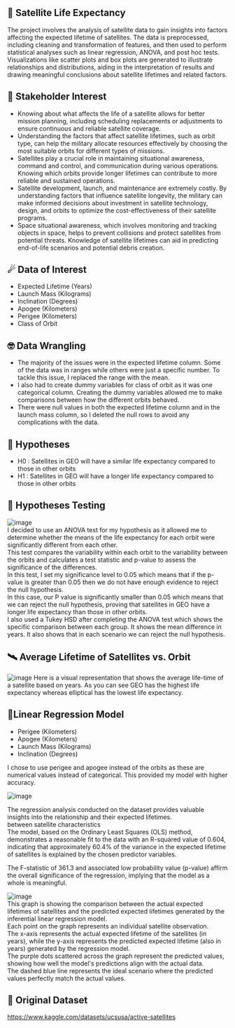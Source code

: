## 🌌 Satellite Life Expectancy 
The project involves the analysis of satellite data to gain insights into factors affecting the expected lifetime of satellites. The data is preprocessed, including cleaning and transformation of features, and then used to perform statistical analyses such as linear regression, ANOVA, and post hoc tests. Visualizations like scatter plots and box plots are generated to illustrate relationships and distributions, aiding in the interpretation of results and drawing meaningful conclusions about satellite lifetimes and related factors.               

## 💼 Stakeholder Interest
- Knowing about what affects the life of a satellite allows for better mission planning, including scheduling replacements or adjustments to ensure continuous and reliable satellite coverage.
- Understanding the factors that affect satellite lifetimes, such as orbit type, can help the military allocate resources effectively by choosing the most suitable orbits for different types of missions.  
- Satellites play a crucial role in maintaining situational awareness, command and control, and communication during various operations. Knowing which orbits provide longer lifetimes can contribute to more reliable and sustained operations.
- Satellite development, launch, and maintenance are extremely costly. By understanding factors that influence satellite longevity, the military can make informed decisions about investment in satellite technology, design, and orbits to optimize the cost-effectiveness of their satellite programs.
- Space situational awareness, which involves monitoring and tracking objects in space, helps to prevent collisions and protect satellites from potential threats. Knowledge of satellite lifetimes can aid in predicting end-of-life scenarios and potential debris creation.

## ☄ Data of Interest
- Expected Lifetime (Years)
- Launch Mass (Kilograms)
- Inclination (Degrees)
- Apogee (Kilometers)
- Perigee (Kilometers)
- Class of Orbit

## 🤓 Data Wrangling
- The majority of the issues were in the expected lifetime column. Some of the data was in ranges while others were just a specific number. To tackle this issue, I replaced the range with the mean. 
- I also had to create dummy variables for class of orbit as it was one categorical column. Creating the dummy variables allowed me to make comparisons between how the different orbits behaved. 
- There were null values in both the expected lifetime column and in the launch mass column, so I deleted the null rows to avoid any complications with the data. 

## 🔬 Hypotheses
- H0 : Satellites in GEO will have a similar life expectancy compared to those in other orbits                   
- H1 : Satellites in GEO will have a longer life expectancy compared to those in other orbits             

## 🧪 Hypotheses Testing
![image](https://github.com/joshlynj/active_satellites/assets/96899068/37143179-f237-4a8a-ac53-5ca8cce17e71)           
I decided to use an ANOVA test for my hypothesis as it allowed me to determine whether the means of the life expectancy for each orbit were significantly different from each other.        
This test compares the variability within each orbit to the variability between the orbits and calculates a test statistic and p-value to assess the significance of the differences.   
In this test, I set my significance level to 0.05 which means that if the p-value is greater than 0.05 then we do not have enough evidence to reject the null hypothesis.     
In this case, our P value is significantly smaller than 0.05 which means that we can reject the null hypothesis, proving that satellites in GEO have a longer life expectancy than those in other orbits.           
I also used a Tukey HSD after completing the ANOVA test which shows the specific comparison between each group. It shows the mean difference in years. It also shows that in each scenario we can reject the null hypothesis. 



## 🛰 Average Lifetime of Satellites vs. Orbit
![image](https://github.com/joshlynj/active_satellites/assets/96899068/1165e4f1-807f-4df7-b893-19e58733d54d)
Here is a visual representation that shows the average life-time of a satellite based on years.
As you can see GEO has the highest life expectancy whereas elliptical has the lowest life expectancy. 


## 📡Linear Regression Model
- Perigee (Kilometers) 
- Apogee (Kilometers)
- Launch Mass (Kilograms)
- Inclination (Degrees)

I chose to use perigee and apogee instead of the orbits as these are numerical values instead of categorical. This provided my model with higher accuracy. 

![image](https://github.com/joshlynj/active_satellites/assets/96899068/127bfd18-45cb-456c-8942-46185ae7acb2)

The regression analysis conducted on the dataset provides valuable insights into the relationship and their expected lifetimes.      
between satellite characteristics           
The model, based on the Ordinary Least Squares (OLS) method, demonstrates a reasonable fit to the data with an R-squared value of 0.604, indicating that approximately 60.4% of the variance in the expected lifetime of satellites is explained by the chosen predictor variables.              

The F-statistic of 361.3 and associated low probability value (p-value) affirm the overall significance of the regression, implying that the model as a whole is meaningful.  
        
![image](https://github.com/joshlynj/active_satellites/assets/96899068/9d92057f-ff86-4192-9f89-c549af8cfd3e)          
This graph is showing the comparison between the actual expected lifetimes of satellites and the predicted expected lifetimes generated by the inferential linear regression model.        
Each point on the graph represents an individual satellite observation.          
The x-axis represents the actual expected lifetime of the satellites (in years), while the y-axis represents the predicted expected lifetime (also in years) generated by the regression model.        
The purple dots scattered across the graph represent the predicted values, showing how well the model's predictions align with the actual data.           
The dashed blue line represents the ideal scenario where the predicted values perfectly match the actual values.         

## 🌠 Original Dataset
https://www.kaggle.com/datasets/ucsusa/active-satellites
